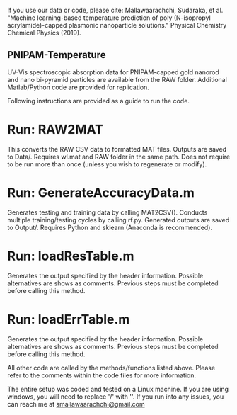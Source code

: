 If you use our data or code, please cite:
Mallawaarachchi, Sudaraka, et al. "Machine learning-based temperature prediction of poly (N-isopropyl acrylamide)-capped plasmonic nanoparticle solutions." Physical Chemistry Chemical Physics (2019).

## PNIPAM-Temperature ##
UV-Vis spectroscopic absorption data for PNIPAM-capped gold nanorod and nano bi-pyramid particles are available from the RAW folder. Additional Matlab/Python code are provided for replication. 

Following instructions are provided as a guide to run the code.
# Run: RAW2MAT
This converts the RAW CSV data to formatted MAT files. Outputs are saved to Data/. Requires wl.mat and RAW folder in the same path. Does not require to be run more than once (unless you wish to regenerate or modify).

# Run: GenerateAccuracyData.m
Generates testing and training data by calling MAT2CSV(). Conducts multiple training/testing cycles by calling rf.py. Generated outputs are saved to Output/. Requires Python and sklearn (Anaconda is recommended). 

# Run: loadResTable.m
Generates the output specified by the header information. Possible alternatives are shows as comments. Previous steps must be completed before calling this method.

# Run: loadErrTable.m
Generates the output specified by the header information. Possible alternatives are shows as comments. Previous steps must be completed before calling this method.

All other code are called by the methods/functions listed above. Please refer to the comments within the code files for more information.

The entire setup was coded and tested on a Linux machine. If you are using windows, you will need to replace '/' with '\'.
If you run into any issues, you can reach me at smallawaarachchi@gmail.com
